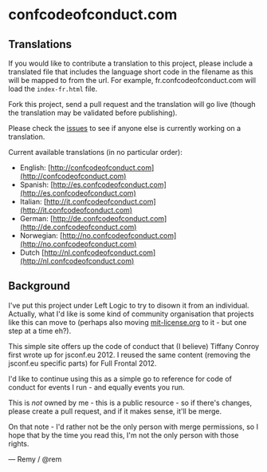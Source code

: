 confcodeofconduct.com
=====================

Translations
------------

If you would like to contribute a translation to this project, please include a translated file that includes the language short code in the filename as this will be mapped to from the url. For example, fr.confcodeofconduct.com will load the `index-fr.html` file.

Fork this project, send a pull request and the translation will go live (though the translation may be validated before publishing).

Please check the [issues](https://github.com/leftlogic/confcodeofconduct.com/issues) to see if anyone else is currently working on a translation.

Current available translations (in no particular order):

* English: [http://confcodeofconduct.com](http://confcodeofconduct.com)
* Spanish: [http://es.confcodeofconduct.com](http://es.confcodeofconduct.com)
* Italian: [http://it.confcodeofconduct.com](http://it.confcodeofconduct.com)
* German: [http://de.confcodeofconduct.com](http://de.confcodeofconduct.com)
* Norwegian: [http://no.confcodeofconduct.com](http://no.confcodeofconduct.com)
* Dutch [http://nl.confcodeofconduct.com](http://nl.confcodeofconduct.com)

Background
----------

I've put this project under Left Logic to try to disown it from an individual. Actually, what I'd like is some kind of community organisation that projects like this can move to (perhaps also moving [mit-license.org](https://github.com/remy/mit-license) to it - but one step at a time eh?).

This simple site offers up the code of conduct that (I believe) Tiffany Conroy first wrote up for jsconf.eu 2012. I reused the same content (removing the jsconf.eu specific parts) for Full Frontal 2012. 

I'd like to continue using this as a simple go to reference for code of conduct for events I run - and equally events you run.

This is *not* owned by me - this is a public resource - so if there's changes, please create a pull request, and if it makes sense, it'll be merge.

On that note - I'd rather not be the only person with merge permissions, so I hope that by the time you read this, I'm not the only person with those rights.

&mdash; Remy / @rem
